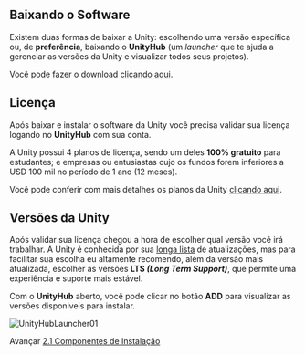 ## Baixando o Software

Existem duas formas de baixar a Unity: escolhendo uma versão específica ou, de **preferência**, baixando o **UnityHub** (um *launcher* que te ajuda a gerenciar as versões da Unity e visualizar todos seus projetos). 

Você pode fazer o download [clicando aqui](https://unity3d.com/pt/get-unity/download).

 ## Licença

Após baixar e instalar o software da Unity você precisa validar sua licença logando no **UnityHub** com sua conta.

 A Unity possui 4 planos de licença, sendo um deles **100% gratuito** para estudantes; e empresas ou entusiastas cujo os fundos forem inferiores a USD 100 mil no período de 1 ano (12 meses). 

 Você pode conferir com mais detalhes os planos da Unity [clicando aqui](https://store.unity.com/pt/compare-plans).

 ## Versões da Unity

 Após validar sua licença chegou a hora de escolher qual versão você irá trabalhar. A Unity é conhecida por sua [longa lista](https://unity3d.com/pt/get-unity/download/archive) de atualizações, mas para facilitar sua escolha eu altamente recomendo, além da versão mais atualizada, escolher as versões **LTS _(Long Term Support)_**, que permite uma experiência e suporte mais estável.

Com o **UnityHub** aberto, você pode clicar no botão **ADD** para visualizar as versões disponiveis para instalar.

![UnityHubLauncher01](https://cdn.discordapp.com/attachments/859440081462493194/860215599086436382/unknown.png)


Avançar [2.1 Componentes de Instalação](./2.install.md)
